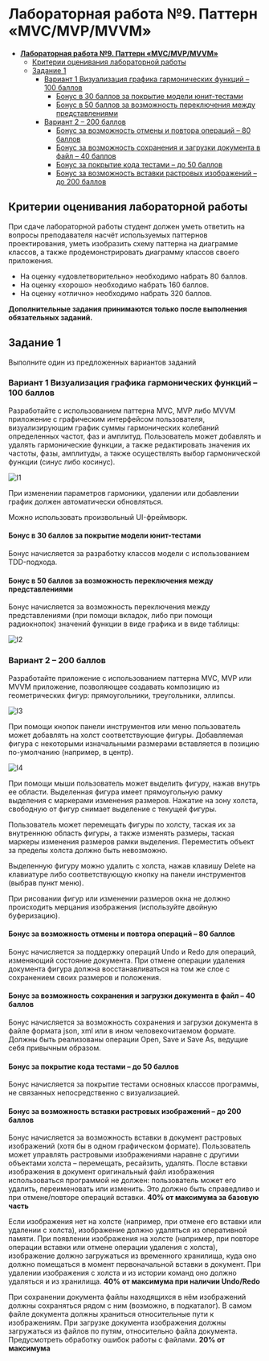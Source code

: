 ﻿# **Лабораторная работа №9. Паттерн «MVC/MVP/MVVM»**

- [**Лабораторная работа №9. Паттерн «MVC/MVP/MVVM»**](#лабораторная-работа-9-паттерн-mvcmvpmvvm)
  - [Критерии оценивания лабораторной работы](#критерии-оценивания-лабораторной-работы)
  - [Задание 1](#задание-1)
    - [Вариант 1 Визуализация графика гармонических функций – 100 баллов](#вариант-1-визуализация-графика-гармонических-функций--100-баллов)
      - [Бонус в 30 баллов за покрытие модели юнит-тестами](#бонус-в-30-баллов-за-покрытие-модели-юнит-тестами)
      - [Бонус в 50 баллов за возможность переключения между представлениями](#бонус-в-50-баллов-за-возможность-переключения-между-представлениями)
    - [Вариант 2 – 200 баллов](#вариант-2--200-баллов)
      - [Бонус за возможность отмены и повтора операций – 80 баллов](#бонус-за-возможность-отмены-и-повтора-операций--80-баллов)
      - [Бонус за возможность сохранения и загрузки документа в файл – 40 баллов](#бонус-за-возможность-сохранения-и-загрузки-документа-в-файл--40-баллов)
      - [Бонус за покрытие кода тестами – до 50 баллов](#бонус-за-покрытие-кода-тестами--до-50-баллов)
      - [Бонус за возможность вставки растровых изображений – до 200 баллов](#бонус-за-возможность-вставки-растровых-изображений--до-200-баллов)

## Критерии оценивания лабораторной работы

При сдаче лабораторной работы студент должен уметь ответить на вопросы преподавателя насчёт используемых паттернов проектирования, уметь изобразить схему паттерна на диаграмме классов, а также продемонстрировать диаграмму классов своего приложения.

- На оценку «удовлетворительно» необходимо набрать 80 баллов.
- На оценку «хорошо» необходимо набрать 160 баллов.
- На оценку «отлично» необходимо набрать 320 баллов.

**Дополнительные задания принимаются только после выполнения обязательных заданий.**

## Задание 1

Выполните один из предложенных вариантов заданий

### Вариант 1 Визуализация графика гармонических функций – 100 баллов

Разработайте с использованием паттерна MVC, MVP либо MVVM приложение с графическим интерфейсом пользователя, визуализирующим график суммы гармонических колебаний определенных частот, фаз и амплитуд. Пользователь может добавлять и удалять гармонические функции, а также редактировать значения их частоты, фазы, амплитуды, а также осуществлять выбор гармонической функции (синус либо косинус).

![I1](Images/Aspose.Words.60f228ea-87f6-4812-b47e-4b4d01d41758.001.png)

При изменении параметров гармоники, удалении или добавлении график должен автоматически обновляться.

Можно использовать произвольный UI-фреймворк.

#### Бонус в 30 баллов за покрытие модели юнит-тестами

Бонус начисляется за разработку классов модели с использованием TDD-подхода.

#### Бонус в 50 баллов за возможность переключения между представлениями

Бонус начисляется за возможность переключения между представлениями (при помощи вкладок, либо при помощи радиокнопок) значений функции в виде графика и в виде таблицы:

![I2](Images/Aspose.Words.60f228ea-87f6-4812-b47e-4b4d01d41758.002.png)

### Вариант 2 – 200 баллов

Разработайте приложение с использованием паттерна MVC, MVP или MVVM приложение, позволяющее создавать композицию из геометрических фигур: прямоугольники, треугольники, эллипсы.

![I3](Images/Aspose.Words.60f228ea-87f6-4812-b47e-4b4d01d41758.003.png)

При помощи кнопок панели инструментов или меню пользователь может добавлять на холст соответствующие фигуры. Добавляемая фигура с некоторыми изначальными размерами вставляется в позицию по-умолчанию (например, в центр).

![I4](Images/Aspose.Words.60f228ea-87f6-4812-b47e-4b4d01d41758.004.png)

При помощи мыши пользователь может выделить фигуру, нажав внутрь ее области. Выделенная фигура имеет прямоугольную рамку выделения с маркерами изменения размеров. Нажатие на зону холста, свободную от фигур снимает выделение с текущей фигуры.

Пользователь может перемещать фигуры по холсту, таская их за внутреннюю область фигуры, а также изменять размеры, таская маркеры изменения размеров рамки выделения. Переместить объект за пределы холста должно быть невозможно.

Выделенную фигуру можно удалить с холста, нажав клавишу Delete на клавиатуре либо соответствующую кнопку на панели инструментов (выбрав пункт меню).

При рисовании фигур или изменении размеров окна не должно происходить мерцания изображения (используйте двойную буферизацию).

#### Бонус за возможность отмены и повтора операций – 80 баллов

Бонус начисляется за поддержку операций Undo и Redo для операций, изменяющий состояние документа. При отмене операции удаления документа фигура должна восстанавливаться на том же слое с сохранением своих размеров и положения.

#### Бонус за возможность сохранения и загрузки документа в файл – 40 баллов

Бонус начисляется за возможность сохранения и загрузки документа в файле формата json, xml или в ином человекочитаемом формате. Должны быть реализованы операции Open, Save и Save As, ведущие себя привычным образом.

#### Бонус за покрытие кода тестами – до 50 баллов

Бонус начисляется за покрытие тестами основных классов программы, не связанных непосредственно с визуализацией.

#### Бонус за возможность вставки растровых изображений – до 200 баллов

Бонус начисляется за возможность вставки в документ растровых изображений (хотя бы в одном графическом формате). Пользователь может управлять растровыми изображениями наравне с другими объектами холста – перемещать, ресайзить, удалять. После вставки изображения в документ оригинальный файл изображения использоваться программой не должен: пользователь может его удалить, переименовать или изменить. Это должно быть справедливо и при отмене/повторе операций вставки. **40% от максимума за базовую часть**

Если изображения нет на холсте (например, при отмене его вставки или удалении с холста), изображение должно удаляться из оперативной памяти. При появлении изображения на холсте (например, при повторе операции вставки или отмене операции удаления с холста), изображение должно загружаться из временного хранилища, куда оно должно помещаться в момент первоначальной вставки в документ. При удалении изображения с холста и из истории команд оно должно удаляться и из хранилища. **40% от максимума при наличии Undo/Redo**

При сохранении документа файлы находящихся в нём изображений должны сохраняться рядом с ним (возможно, в подкаталог). В самом файле документа должны храниться относительные пути к изображениям. При загрузке документа изображения должны загружаться из файлов по путям, относительно файла документа. Предусмотреть обработку ошибок работы с файлами. **20% от максимума**
